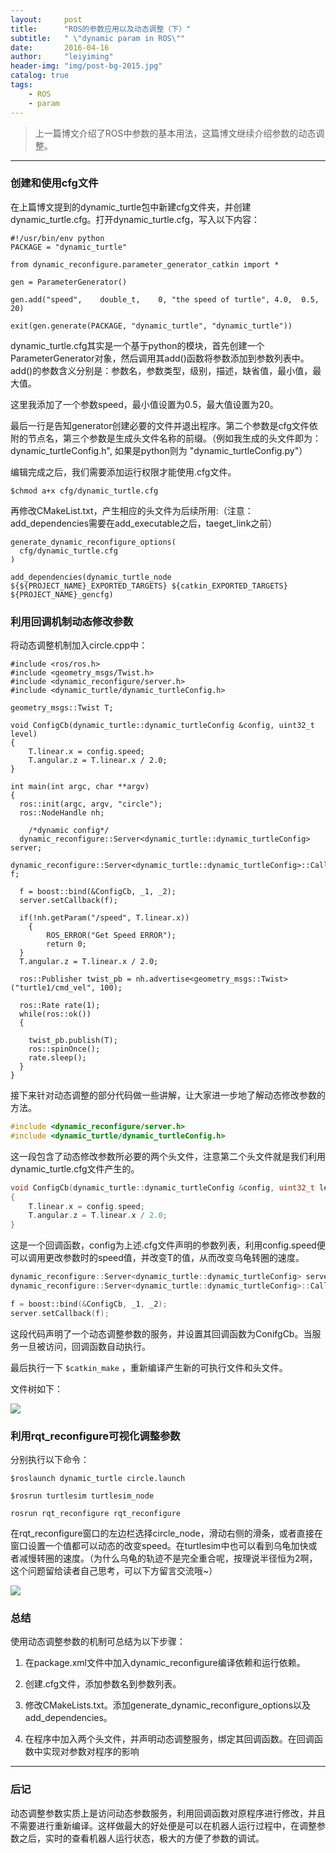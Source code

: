 ```yaml
---
layout:     post
title:      "ROS的参数应用以及动态调整（下）"
subtitle:   " \"dynamic param in ROS\""
date:       2016-04-16
author:     "leiyiming"
header-img: "img/post-bg-2015.jpg"
catalog: true
tags:
    - ROS
    - param
---
```


> 上一篇博文介绍了ROS中参数的基本用法，这篇博文继续介绍参数的动态调整。

---

### 创建和使用cfg文件

在上篇博文提到的dynamic_turtle包中新建cfg文件夹，并创建dynamic_turtle.cfg。打开dynamic_turtle.cfg，写入以下内容：

```
#!/usr/bin/env python
PACKAGE = "dynamic_turtle"

from dynamic_reconfigure.parameter_generator_catkin import *

gen = ParameterGenerator()

gen.add("speed",    double_t,    0, "the speed of turtle", 4.0,  0.5, 20)

exit(gen.generate(PACKAGE, "dynamic_turtle", "dynamic_turtle"))
```

dynamic_turtle.cfg其实是一个基于python的模块，首先创建一个ParameterGenerator对象，然后调用其add()函数将参数添加到参数列表中。add()的参数含义分别是：参数名，参数类型，级别，描述，缺省值，最小值，最大值。

这里我添加了一个参数speed，最小值设置为0.5，最大值设置为20。

最后一行是告知generator创建必要的文件并退出程序。第二个参数是cfg文件依附的节点名，第三个参数是生成头文件名称的前缀。（例如我生成的头文件即为：dynamic_turtleConfig.h", 如果是python则为 "dynamic_turtleConfig.py"）

编辑完成之后，我们需要添加运行权限才能使用.cfg文件。

`$chmod a+x cfg/dynamic_turtle.cfg`

再修改CMakeList.txt，产生相应的头文件为后续所用:（注意：add_dependencies需要在add_executable之后，taeget_link之前）

```
generate_dynamic_reconfigure_options(
  cfg/dynamic_turtle.cfg
)

add_dependencies(dynamic_turtle_node ${${PROJECT_NAME}_EXPORTED_TARGETS} ${catkin_EXPORTED_TARGETS} ${PROJECT_NAME}_gencfg)
```

### 利用回调机制动态修改参数

将动态调整机制加入circle.cpp中：

```
#include <ros/ros.h>
#include <geometry_msgs/Twist.h>
#include <dynamic_reconfigure/server.h>
#include <dynamic_turtle/dynamic_turtleConfig.h>

geometry_msgs::Twist T;

void ConfigCb(dynamic_turtle::dynamic_turtleConfig &config, uint32_t level)
{
	T.linear.x = config.speed;
	T.angular.z = T.linear.x / 2.0;
}

int main(int argc, char **argv)
{
  ros::init(argc, argv, "circle");
  ros::NodeHandle nh;

	/*dynamic config*/
  dynamic_reconfigure::Server<dynamic_turtle::dynamic_turtleConfig> server;
  dynamic_reconfigure::Server<dynamic_turtle::dynamic_turtleConfig>::CallbackType f;

  f = boost::bind(&ConfigCb, _1, _2);
  server.setCallback(f);

  if(!nh.getParam("/speed", T.linear.x))
	{
		ROS_ERROR("Get Speed ERROR");
		return 0;
  }
  T.angular.z = T.linear.x / 2.0;

  ros::Publisher twist_pb = nh.advertise<geometry_msgs::Twist>("turtle1/cmd_vel", 100);

  ros::Rate rate(1);
  while(ros::ok())
  {

    twist_pb.publish(T);
    ros::spinOnce();
    rate.sleep();
  }
}
```

接下来针对动态调整的部分代码做一些讲解，让大家进一步地了解动态修改参数的方法。

```C++
#include <dynamic_reconfigure/server.h>
#include <dynamic_turtle/dynamic_turtleConfig.h>
```

这一段包含了动态修改参数所必要的两个头文件，注意第二个头文件就是我们利用dynamic_turtle.cfg文件产生的。

```C++
void ConfigCb(dynamic_turtle::dynamic_turtleConfig &config, uint32_t level)
{
	T.linear.x = config.speed;
	T.angular.z = T.linear.x / 2.0;
}
```

这是一个回调函数，config为上述.cfg文件声明的参数列表，利用config.speed便可以调用更改参数时的speed值，并改变T的值，从而改变乌龟转圈的速度。

```C++
dynamic_reconfigure::Server<dynamic_turtle::dynamic_turtleConfig> server;
dynamic_reconfigure::Server<dynamic_turtle::dynamic_turtleConfig>::CallbackType f;

f = boost::bind(&ConfigCb, _1, _2);
server.setCallback(f);
```

这段代码声明了一个动态调整参数的服务，并设置其回调函数为ConifgCb。当服务一旦被访问，回调函数自动执行。

最后执行一下 `$catkin_make` ，重新编译产生新的可执行文件和头文件。

文件树如下：

<img src="https://leiyiming.com/img/in-post/post-ros/ros-param/tree2.jpg"/>

### 利用rqt_reconfigure可视化调整参数

分别执行以下命令：

`$roslaunch dynamic_turtle circle.launch`

`$rosrun turtlesim turtlesim_node`

`rosrun rqt_reconfigure rqt_reconfigure`

在rqt_reconfigure窗口的左边栏选择circle_node，滑动右侧的滑条，或者直接在窗口设置一个值都可以动态的改变speed。在turtlesim中也可以看到乌龟加快或者减慢转圈的速度。（为什么乌龟的轨迹不是完全重合呢，按理说半径恒为2啊，这个问题留给读者自己思考，可以下方留言交流哦~）

<img src="https://leiyiming.com/img/in-post/post-ros/ros-param/turtle2.jpg"/>

### 总结

使用动态调整参数的机制可总结为以下步骤：

1. 在package.xml文件中加入dynamic_reconfigure编译依赖和运行依赖。

2. 创建.cfg文件，添加参数名到参数列表。

3. 修改CMakeLists.txt。添加generate_dynamic_reconfigure_options以及add_dependencies。

4. 在程序中加入两个头文件，并声明动态调整服务，绑定其回调函数。在回调函数中实现对参数对程序的影响


---

### 后记
动态调整参数实质上是访问动态参数服务，利用回调函数对原程序进行修改，并且不需要进行重新编译。这样做最大的好处便是可以在机器人运行过程中，在调整参数之后，实时的查看机器人运行状态，极大的方便了参数的调试。

